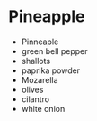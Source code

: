 # Pineapple 

- Pinneaple
- green bell pepper
- shallots
- paprika powder
- Mozarella
- olives
- cilantro
- white onion
